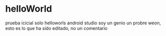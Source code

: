 # helloWorld
prueba icicial solo helloworls android studio
soy un genio un probre weon, esto es lo que ha sido editado, no un comentario
